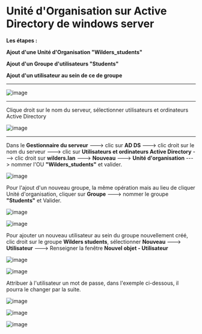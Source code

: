 # Unité d'Organisation sur Active Directory de windows server   

**Les étapes :**  

**Ajout d'une Unité d'Organisation "Wilders_students"**  

**Ajout d'un Groupe d'utilisateurs "Students"**  

**Ajout d'un utilisateur au sein de ce de groupe**

___

![image](https://github.com/techerbeatrice/Active_Directory_Unite_Organisation/assets/138071140/8ebe1ce2-4182-4d4d-bf4f-c213d20271b9)

___

Clique droit sur le nom du serveur, sélectionner utilisateurs et ordinateurs Active Directory

![image](https://github.com/techerbeatrice/Active_Directory_Unite_Organisation/assets/138071140/e45c8112-c83b-4cb4-b5c8-50f22322f26c)

____

Dans le **Gestionnaire du serveur** ---> clic sur **AD DS** ---> clic droit sur le nom du serveur ---> clic sur **Utilisateurs et ordinateurs Active Directory** ---> clic droit sur **wilders.lan** ---> **Nouveau** ---> **Unité d'organisation** ---> nommer l'OU **"Wilders_students"** et valider.

![image](https://github.com/techerbeatrice/Active_Directory_Unite_Organisation/assets/138071140/a1addde1-ba6c-413e-80e8-76b0810c3d47)

Pour l'ajout d'un nouveau groupe, la même opération mais au lieu de cliquer Unité d'organisation, cliquer sur **Groupe** ---> nommer le groupe **"Students"** et Valider.

![image](https://github.com/techerbeatrice/Active_Directory_Unite_Organisation/assets/138071140/8a07c086-bef0-4541-9deb-eb375b870d69)

![image](https://github.com/techerbeatrice/Active_Directory_Unite_Organisation/assets/138071140/39d885bb-a631-4abe-898f-c36e521982f8)

Pour ajouter un nouveau utilisateur au sein du groupe nouvellement créé, clic droit sur le groupe **Wilders students**, sélectionner **Nouveau** ---> **Utilisateur** ---> Renseigner la fenêtre **Nouvel objet - Utilisateur** 

![image](https://github.com/techerbeatrice/Active_Directory_Unite_Organisation/assets/138071140/75b073e3-6b89-4284-b3f9-c268d49366bc)

![image](https://github.com/techerbeatrice/Active_Directory_Unite_Organisation/assets/138071140/d69d1bd7-5bd7-4111-87df-612fc1071411)

Attribuer à l'utilisateur un mot de passe, dans l'exemple ci-dessous, il pourra le changer par la suite.

![image](https://github.com/techerbeatrice/Active_Directory_Unite_Organisation/assets/138071140/f3b9a288-53db-4c1c-9b41-e99d1d52d861)

![image](https://github.com/techerbeatrice/Active_Directory_Unite_Organisation/assets/138071140/c718b335-7e8f-4f08-9270-dbe84ff5fc68)

![image](https://github.com/techerbeatrice/Active_Directory_Unite_Organisation/assets/138071140/fe397aba-b05d-453f-ac0a-de2884d740d3)

